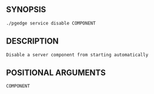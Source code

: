 ## SYNOPSIS
    ./pgedge service disable COMPONENT
 
## DESCRIPTION
    Disable a server component from starting automatically
 
## POSITIONAL ARGUMENTS
    COMPONENT
